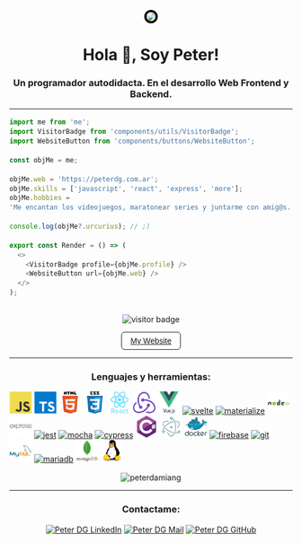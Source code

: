 




<p align="center" width="300">
   <img align="center" width="200" style="border-radius: 50%; border: 4px solid #000;" src="https://avatars.githubusercontent.com/u/43484809?v=4" />
</p>

<h1 align="center">Hola 👋, Soy Peter!</h1>
<h3 align="center">Un programador autodidacta. En el desarrollo Web Frontend y Backend.</h3>

---

<p >
    
```javascript
import me from 'me'​;
import VisitorBadge from 'components/utils/VisitorBadge';
import WebsiteButton from 'components/buttons/WebsiteButton';

const objMe = me;

objMe.web = 'https://peterdg.com.ar';
objMe.skills = ['javascript', 'react', 'express', 'more']; 
objMe.hobbies = 
'Me encantan los videojuegos, maratonear series y juntarme con amig@s.';

console.log(objMe?.urcurius); // ;)

export const Render = () => (
  <>
    <VisitorBadge profile={objMe.profile} />
    <WebsiteButton url={objMe.web} />
  </>
);
​
```
</p>

<p align="center">
  <img src="https://visitor-badge.glitch.me/badge?page_id=PeterDamianG.PeterDamianG" alt="visitor badge"/>
</p>
<p align="center">
  <button 
  style="
    background-color: var(--color-btn-bg);
    border-color: var(--color-btn-border);
    box-shadow: var(--color-btn-shadow),var(--color-btn-inset-shadow);
    color: var(--color-btn-text);
    transition: .2s cubic-bezier(.3,0,.5,1);
    transition-property: all;
    transition-property: color,background-color,border-color;
    border: 1px solid;
    border-radius: 6px;
    cursor: pointer;
    display: inline-block;
    font-size: 14px;
    font-weight: 500;
    line-height: 20px;
    padding: 5px 16px;
    position: relative;
    white-space: nowrap;"
  >
    <a href="https://peterdg.com.ar/" title="Website Peter DG" target="_blank">My Website</a>
  </button>
</p>

---

<h3 align="center">Lenguajes y herramientas:</h3>
<p align="left"> 
<a title="JavaScript" href="https://developer.mozilla.org/en-US/docs/Web/JavaScript" target="_blank"><img src="https://raw.githubusercontent.com/devicons/devicon/master/icons/javascript/javascript-original.svg" alt="javascript" width="40" height="40"/></a>
<a href="https://www.typescriptlang.org/" target="_blank" title="TypeScript"><img src="https://raw.githubusercontent.com/devicons/devicon/master/icons/typescript/typescript-original.svg" alt="typescript" width="40" height="40"/></a>
<a href="https://www.w3.org/html/" title="HTML5" target="_blank"><img src="https://raw.githubusercontent.com/devicons/devicon/master/icons/html5/html5-original-wordmark.svg" alt="html5" width="40" height="40"/></a>
<a href="https://www.w3schools.com/css/" target="_blank" title="CSS"> <img src="https://raw.githubusercontent.com/devicons/devicon/master/icons/css3/css3-original-wordmark.svg" alt="css3" width="40" height="40"/></a>
<a title="ReactJS" href="https://reactjs.org/" target="_blank"><img src="https://raw.githubusercontent.com/devicons/devicon/master/icons/react/react-original-wordmark.svg" alt="react" width="40" height="40"/></a>
<a title="ReduxJS" href="https://redux.js.org" target="_blank"><img src="https://raw.githubusercontent.com/devicons/devicon/master/icons/redux/redux-original.svg" alt="redux" width="40" height="40"/></a>
<a href="https://vuejs.org/" title="VueJS" target="_blank"> <img src="https://raw.githubusercontent.com/devicons/devicon/master/icons/vuejs/vuejs-original-wordmark.svg" alt="vuejs" width="40" height="40"/></a>
<a href="https://svelte.dev" target="_blank" title="Svelte"><img src="https://upload.wikimedia.org/wikipedia/commons/1/1b/Svelte_Logo.svg" alt="svelte" width="40" height="40"/></a>
<a href="https://materializecss.com/" title="Materialize" target="_blank"><img src="https://raw.githubusercontent.com/prplx/svg-logos/5585531d45d294869c4eaab4d7cf2e9c167710a9/svg/materialize.svg" alt="materialize" width="40" height="40"/></a>
<a href="https://nodejs.org" title="NodeJS" target="_blank"><img src="https://raw.githubusercontent.com/devicons/devicon/master/icons/nodejs/nodejs-original-wordmark.svg" alt="nodejs" width="40" height="40"/></a>
<a title="Express" href="https://expressjs.com" target="_blank"><img src="https://raw.githubusercontent.com/devicons/devicon/master/icons/express/express-original-wordmark.svg" alt="express" width="40" height="40"/></a>
<a href="https://jestjs.io" title="Jest" target="_blank"><img src="https://www.vectorlogo.zone/logos/jestjsio/jestjsio-icon.svg" alt="jest" width="40" height="40"/></a>
<a href="https://mochajs.org" target="_blank" title="Mocha"><img src="https://www.vectorlogo.zone/logos/mochajs/mochajs-icon.svg" alt="mocha" width="40" height="40"/></a>
<a href="https://www.cypress.io" target="_blank" title="Cypress"> <img src="https://raw.githubusercontent.com/simple-icons/simple-icons/6e46ec1fc23b60c8fd0d2f2ff46db82e16dbd75f/icons/cypress.svg" alt="cypress" width="40" height="40"/></a>
<a title="C#" href="https://www.w3schools.com/cs/" target="_blank"> <img src="https://raw.githubusercontent.com/devicons/devicon/master/icons/csharp/csharp-original.svg" alt="csharp" width="40" height="40"/></a>
<a title="Electron" href="https://www.electronjs.org" target="_blank"><img src="https://raw.githubusercontent.com/devicons/devicon/master/icons/electron/electron-original.svg" alt="electron" width="40" height="40"/></a>
<a href="https://www.docker.com/" title="Docker" target="_blank"> <img src="https://raw.githubusercontent.com/devicons/devicon/master/icons/docker/docker-original-wordmark.svg" alt="docker" width="40" height="40"/></a>
<a title="Firebase" href="https://firebase.google.com/" target="_blank"><img src="https://www.vectorlogo.zone/logos/firebase/firebase-icon.svg" alt="firebase" width="40" height="40"/></a>
<a href="https://git-scm.com/" title="Git" target="_blank"><img src="https://www.vectorlogo.zone/logos/git-scm/git-scm-icon.svg" alt="git" width="40" height="40"/></a>
<a href="https://www.mysql.com/" target="_blank" title="MySQL"><img src="https://raw.githubusercontent.com/devicons/devicon/master/icons/mysql/mysql-original-wordmark.svg" alt="mysql" width="40" height="40"/></a>
<a title="MariaDB" href="https://mariadb.org/" target="_blank"><img src="https://www.vectorlogo.zone/logos/mariadb/mariadb-icon.svg" alt="mariadb" width="40" height="40"/></a> 
<a title="MongoDB" href="https://www.mongodb.com/" target="_blank"><img src="https://raw.githubusercontent.com/devicons/devicon/master/icons/mongodb/mongodb-original-wordmark.svg" alt="mongodb" width="40" height="40"/></a>
<a title="Linux" href="https://www.linux.org/" target="_blank"><img src="https://raw.githubusercontent.com/devicons/devicon/master/icons/linux/linux-original.svg" alt="linux" width="40" height="40"/></a>
</p>

<p align="center"><img align="center" src="https://github-readme-stats.vercel.app/api/top-langs?username=peterdamiang&show_icons=true&locale=en&layout=compact" alt="peterdamiang" /></p>

---

<h3 align="center">Contactame:</h3>
<p align="center">
<a href="https://www.linkedin.com/in/peterdamiang/" target="blank" title="Ir a mí LinkedIn"><img align="center" src="https://raw.githubusercontent.com/rahuldkjain/github-profile-readme-generator/master/src/images/icons/Social/linked-in-alt.svg" alt="Peter DG LinkedIn" height="40" width="50" /></a>
<a title="Enviarme un Mail" target="blank" href="mailto:peterdamiang@gmail.com">
<img align="center" src="https://img.shields.io/badge/-Gmail-c14438?style=flat-square&logo=Gmail&logoColor=white&link=mailto:peterdamiang@gmail.com" alt="Peter DG Mail" height="40" width="90" /></a>
<a href="https://github.com/PeterDamianG" target="blank" title="Ir a mí Github"><img align="center" src="https://raw.githubusercontent.com/rahuldkjain/github-profile-readme-generator/master/src/images/icons/Social/github.svg" alt="Peter DG GitHub" height="40" width="50" /></a>
</p>